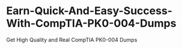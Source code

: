 # Earn-Quick-And-Easy-Success-With-CompTIA-PK0-004-Dumps
Get High Quality and Real CompTIA PK0-004 Dumps
